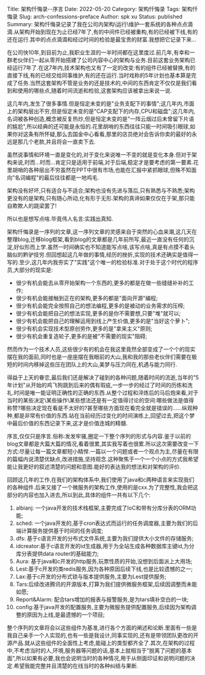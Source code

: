 Title: 架构忏悔录--序言
Date: 2022-05-20
Category: 架构忏悔录
Tags: 架构忏悔录
Slug: arch-confessions-preface
Author: spk xu
Status: published
Summary: 架构忏悔录记录了我在公司内架构\运行\维护一套系统的各种点点滴滴.从架构开始到现在为止已经7年了,有的中间件已经被重构,有的已经被下线,有的还在运行.其中的点点滴滴和经过时间的检验是最宝贵的财富.我想把它记录下来...

在公司快10年,到目前为止,我职业生涯的一半时间都在这里度过.前几年,有幸和一群老伙伴们一起从零开始搭建了公司内容中心的架构与业务.目前这套业务架构已经运行7年了.在这7年内,技术架构也又有了一定的改变:有的组件已经被替换,有的直接下线,有的已经交给同事维护,有的还在运行.当时戏称的5年计划也基本算是完成了任务.当然这套架构不管是业务的还是技术的,中间的东西肯定不仅仅是我们看到和使用的哪些点,随着时间流逝和检验,这套架构应该被拿出来说一说.

这几年内,发生了很多事情.但是恒定未变的是"业务支配下的事情";这几年内,市面上的架构层出不穷,但是恒定未变的是"CAP支配下的内存,CPU和磁盘";这几年内,名词被各种创造,概念被反复热炒,但是恒定未变的是"一阵云烟过后未曾留下片语的尴尬",所以经典的还可能是永恒的.花里胡哨的东西往往只能一时间吸引眼球,如果你对这条有所怀疑,那么去国金中心看看,那里的店员绝对会告诉你卖的最好的永远是那几个老款,并且将会一直卖下去.

虽然说事情和环境一直是变化的,对于变化来说唯一不变的就是变化本身.但对于架构来说,时而...时而...肯定只是适用于前端,对于后端,稳定才是要考虑的第一要素.花里胡哨的各种层出不穷虽然在PPT中很有市场,也能在汇报中紧抓眼球,但殊不知面向"名词编程"的最后往往都是一地鸡毛.

架构没有好坏,只有适合与不适合;架构也没有先进与落后,只有熟悉与不熟悉;架构更没有的是架构,只有随心所动,化有形于无形.架构的真谛如果仅仅在于架,那只能自欺欺人的跳梁罢了!

所以也是想写点啥.毕竟伟人名言:实践出真知.

架构忏悔录是一序列的文章,这一序列文章的灵感来自于突然的心血来潮,这几天在整理blog,迁移blog框架,看到blog的文章都是几年前所写,最近一直没有任何的沉淀,好似形而上学.虽然一时间确实也不知道能写点啥,该写点啥,真是有点摸不着头脑似的黔驴技穷.但回想起这几年做的事情,经历的挫折,实现的技术还确实是值得一写的.至少,这几年内我夯实了"实践"这个唯一的检验标准.对于处于这个时代的程序员,大部分的现实是:

- 很少有机会能去从零开始架构一个东西的,更多的都是在做一些缝缝补补的工作;
- 很少有机会能接触到正在的架构,更多的都是"面向开源"编程;
- 很少有机会能完全按照自己的想法编程,更多的是被动的业务需求的压榨;
- 很少有机会能把自己的想法实现,更多的是你不需要想,只要"堆"就可以;
- 很少有机会能把自己的理解运用到线上产生价值,更多的是"当好这个萝卜";
- 很少有机会实现技术型原创劳作,更多的是"拿来主义"原则;
- 很少有机会重复造轮子,更多的是被"不需要的现实"阻碍;

然而作为一个技术人员,这些很少有的机会在我这里竟然全部变成了一个个的现实摆在我的面前,同时也是一座座摆在我眼前的大山,我和我的那些老伙伴们需要在极短的时间内移掉这些压在团队上的大山,美梦与压力同在,机遇与能力同行.

得益于上天的眷恋,最后我们还是解决了碰到的各种问题,随着时间的流逝,当年的"5年计划"从开始的鸡飞狗跳到后来的偶有瑕疵,一步一步的经过了时间的历练和洗礼.时间是唯一能证明正确性的正确的东西.从整个过程和淬炼后的马后炮来看,对于当时的某些决定\某些操作\某些想法还是有一定值得讨论的空间:哪些做法是值得称赞?哪些决定现在看是不太好的?甚至哪些方面现在看完全就是错误的......纵观种种,都是非常有价值的东西.站在当前经历过变化的时间演练上,回望过去,把这个梦中最后价值的东西记录下来,这才是价值连城的精髓.

序言,仅仅只是序言.俗称:发发牢骚,圈定一下整个序列的形式与内容.鉴于以前的blog文章都是大篇大篇的情况,看着很累,其实我写着也很累.所以这次需要改变一下方式:尽量让每一篇文章都短小精悍.一篇以一个问题或者一个观点为主,尽量在有限的篇幅内说清楚优缺点,改进措施,坚持观念.这种聚焦于一个一个小点的方式我希望能让我更好的叙述清楚的问题和意图.能好的表达我的想法和对架构的评价.

回顾这几年的工作,在我们的架构体系中,我们使用了java和c两种语言来实现我们的各种组件.后来又接了一个微服务的架构工作,使用的是cxx.为了完整性,我会把这部分的内容也加入进去,所以到此,具体的组件一共有以下几个:

1. albianj: 一个java开发的技术栈框架,主要完成了IoC和带有分库分表的ORM功能;
2. sched: 一个java开发的,基于cron表达式而运行的任务调度器,主要为我们的后端计算服务提供基于时间的任务调度;
3. dfs: 基于c语言开发的分布式文件系统,主要为我们提供大小文件的存储服务;
4. idcreator:基于c语言开发的id生成器,用于为全站生成各种数据库主键id,为分库分表提供data router的基础能力;
5. Aura: 基于java和c开发的http服务,玩票性质的开始,没想到后面派上大用场;
6. Lest:基于c开发的类redis服务,因为各种原因后续下线,也是比较遗憾的之一;
7. Lax:基于c开发的分布式锁与版本提供服务,主要为Lest提供服务;
8. Tars:后续改进腾讯的开源版本,打算为我们提供微服务框架,后续因调整而未能如愿;
9. Report&Alarm: 配合tars增加的报表与报警服务,是为tars填补空白的一块;
10. config:基于java开发的配置服务,主要为微服务提供配置服务,后续因为架构调整的原因为上线,是最遗憾的一个项目;

整个序列的文章将会以这些组件为基准,进行各个方面的阐述和论断.里面有一些是我自己亲手一个人实现的,也有一些是我设计,同事实现的,还有是带领团队更改的开源产品.就从这些组件的全面性上考虑,能碰上的类型都齐全了.其次,在架构的过程中,不考虑当时的人,环境,服务器等问题的话,基本上就相当于"脱离了问题的基本面",所以如果有必要,我也会说明当时的各种情况,用于从侧面印证和说明问题的决定.希望我能完整并且清楚的在线当时的各种纠结与果断.
